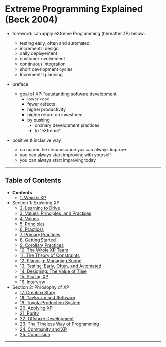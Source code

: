 # Extreme Programming Explained (Beck 2004)

- foreword: can apply eXtreme Programming (hereafter XP) below:
  - testing early, often and automated
  - incremental design
  - daily deployement
  - customer involvement
  - continuous integration
  - short development cycles
  - Incremental planning

- preface
  - goal of XP: "outstanding software development
    - lower cose
    - fewer defects
    - higher productivity
    - higher return on investment
    - by pushing
      - ordinary development practices
      - to "eXtreme"

- positive & inclusive way
  - no matter the circumstance you can always improve
  - you can always start improving with yourself
  - you can always start improving today

---

## Table of Contents

- **Contents**
  - [1. What is XP](1.md)
- Section 1: Exploring XP
  - [2. Learning to Drive](2.md)
  - [3. Values, Principles, and Practices](3.md)
  - [4. Values](4.md)
  - [5. Principles](5.md)
  - [6. Practices](6.md)
  - [7. Primary Practices](7.md)
  - [8. Getting Started](8.md)
  - [9. Corollary Practices](9.md)
  - [10. The Whole XP Team](10.md)
  - [11. The Theory of Constraints](11.md)
  - [12. Planning: Managing Scope](12.md)
  - [13. Testing: Early, Often, and Automated](13.md)
  - [14. Designing: The Value of Time](14.md)
  - [15. Scaling XP](15.md)
  - [16. Interview](16.md)
- Section 2: Philosophy of XP
  - [17. Creation Story](17.md)
  - [18. Taylorism and Software](18.md)
  - [19. Toyota Production System](19.md)
  - [20. Applying XP](20.md)
  - [21. Purity](21.md)
  - [22. Offshore Development](22.md)
  - [23. The Timeless Way of Programming](23.md)
  - [24. Community and XP](24.md)
  - [25. Conclusion](25.md)

---

